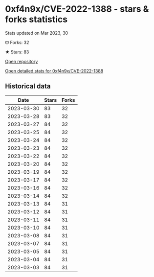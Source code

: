 # 0xf4n9x/CVE-2022-1388 - stars & forks statistics

Stats updated on Mar 2023, 30

☋ Forks: 32

★ Stars: 83

[Open repository](https://github.com/0xf4n9x/CVE-2022-1388)

[Open detailed stats for 0xf4n9x/CVE-2022-1388](https://reviewgithub.com/rep/0xf4n9x/CVE-2022-1388)

## Historical data
| Date | Stars | Forks |
|------|-------|-------|
| 2023-03-30 | 83 | 32 | 
| 2023-03-28 | 83 | 32 | 
| 2023-03-27 | 84 | 32 | 
| 2023-03-25 | 84 | 32 | 
| 2023-03-24 | 84 | 32 | 
| 2023-03-23 | 84 | 32 | 
| 2023-03-22 | 84 | 32 | 
| 2023-03-20 | 84 | 32 | 
| 2023-03-19 | 84 | 32 | 
| 2023-03-17 | 84 | 32 | 
| 2023-03-16 | 84 | 32 | 
| 2023-03-14 | 84 | 32 | 
| 2023-03-13 | 84 | 31 | 
| 2023-03-12 | 84 | 31 | 
| 2023-03-11 | 84 | 31 | 
| 2023-03-10 | 84 | 31 | 
| 2023-03-08 | 84 | 31 | 
| 2023-03-07 | 84 | 31 | 
| 2023-03-05 | 84 | 31 | 
| 2023-03-04 | 84 | 31 | 
| 2023-03-03 | 84 | 31 | 

